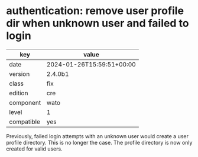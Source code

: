 [//]: # (werk v2)
# authentication: remove user profile dir when unknown user and failed to login

key        | value
---------- | ---
date       | 2024-01-26T15:59:51+00:00
version    | 2.4.0b1
class      | fix
edition    | cre
component  | wato
level      | 1
compatible | yes


Previously, failed login attempts with an unknown user would create a
user profile directory.  This is no longer the case.  The profile
directory is now only created for valid users.


